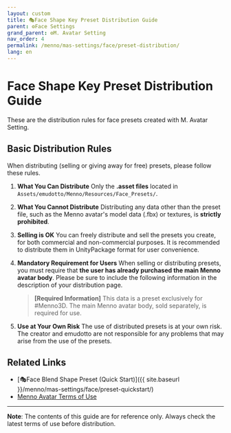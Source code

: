 ```yaml
---
layout: custom
title: 🎭Face Shape Key Preset Distribution Guide
parent: ⚙️Face Settings
grand_parent: ⚙️M. Avatar Setting
nav_order: 4
permalink: /menno/mas-settings/face/preset-distribution/
lang: en
---
```


# Face Shape Key Preset Distribution Guide

These are the distribution rules for face presets created with M. Avatar Setting.

## Basic Distribution Rules

When distributing (selling or giving away for free) presets, please follow these rules.

1.  **What You Can Distribute**
    Only the **.asset files** located in `Assets/emudotto/Menno/Resources/Face_Presets/`.

2.  **What You Cannot Distribute**
    Distributing any data other than the preset file, such as the Menno avatar's model data (.fbx) or textures, is **strictly prohibited**.

3.  **Selling is OK**
    You can freely distribute and sell the presets you create, for both commercial and non-commercial purposes. It is recommended to distribute them in UnityPackage format for user convenience.

4.  **Mandatory Requirement for Users**
    When selling or distributing presets, you must require that **the user has already purchased the main Menno avatar body**. Please be sure to include the following information in the description of your distribution page.

    > **[Required Information]**
    > This data is a preset exclusively for #Menno3D.
    > The main Menno avatar body, sold separately, is required for use.

5.  **Use at Your Own Risk**
    The use of distributed presets is at your own risk. The creator and emudotto are not responsible for any problems that may arise from the use of the presets.


## Related Links

- [🎭Face Blend Shape Preset (Quick Start)]({{ site.baseurl }}/menno/mas-settings/face/preset-quickstart/)
- [Menno Avatar Terms of Use](https://drive.google.com/file/d/1K8AcjlYHFfJ4cFcJvBvvwei79qwlbqFx/view)

---

**Note**: The contents of this guide are for reference only. Always check the latest terms of use before distribution. 